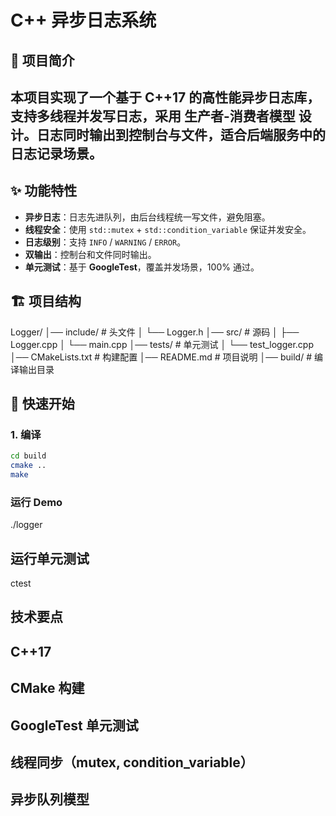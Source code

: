 # C++ 异步日志系统

## 📌 项目简介
## 本项目实现了一个基于 **C++17** 的高性能异步日志库，支持多线程并发写日志，采用 **生产者-消费者模型** 设计。日志同时输出到控制台与文件，适合后端服务中的日志记录场景。

## ✨ 功能特性
- **异步日志**：日志先进队列，由后台线程统一写文件，避免阻塞。
- **线程安全**：使用 `std::mutex` + `std::condition_variable` 保证并发安全。
- **日志级别**：支持 `INFO` / `WARNING` / `ERROR`。
- **双输出**：控制台和文件同时输出。
- **单元测试**：基于 **GoogleTest**，覆盖并发场景，100% 通过。

## 🏗️ 项目结构
Logger/
│── include/ # 头文件
│ └── Logger.h
│── src/ # 源码
│ ├── Logger.cpp
│ └── main.cpp
│── tests/ # 单元测试
│ └── test_logger.cpp
│── CMakeLists.txt # 构建配置
│── README.md # 项目说明
│── build/ # 编译输出目录

## 🚀 快速开始

### 1. 编译
```bash
cd build
cmake ..
make
```
### 运行 Demo
./logger
## 运行单元测试
ctest

## 技术要点

## C++17
## CMake 构建
## GoogleTest 单元测试
## 线程同步（mutex, condition_variable）
## 异步队列模型



